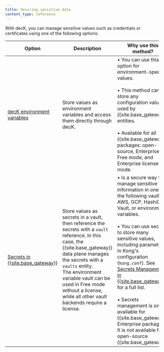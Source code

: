 ```yaml
---
title: Securing sensitive data
content_type: reference
---
```


With decK, you can manage sensitive values such as credentials or certificates
using one of the following options:

Option | Description | Why use this method?
-------|-------------|---------------------
[decK environment variables](/deck/{{page.kong_version}}/guides/environment-variables/) | Store values as environment variables and access them directly through decK. | • You can use this option for environment-specific values. <br><br> • This method can store any configuration values used by {{site.base_gateway}} entities. <br><br> • Available for all {{site.base_gateway}} packages: open-source, Enterprise Free mode, and Enterprise licensed mode.
[Secrets in {{site.base_gateway}}](/deck/{{page.kong_version}}/guides/vaults/) | Store values as secrets in a vault, then reference the secrets with a `vault` reference. In this case, the {{site.base_gateway}} data plane manages the secrets with a `vaults` entity. <br>The environment variable vault can be used in Free mode without a license, while all other vault backends require a license. | • Is a secure way to manage sensitive information in one of the following vaults: AWS, GCP, HashiCorp Vault, or environment variables. <br><br> • You can use secrets to store many sensitive values, including parameters in Kong's configuration (`kong.conf`). See [Secrets Management in {{site.base_gateway}}](/gateway/latest/kong-enterprise/secrets-management/#what-can-be-stored-as-a-secret) for a full list. <br><br> • Secrets management is only available for {{site.base_gateway}} Enterprise packages. It is not available for open-source {{site.base_gateway}}.
